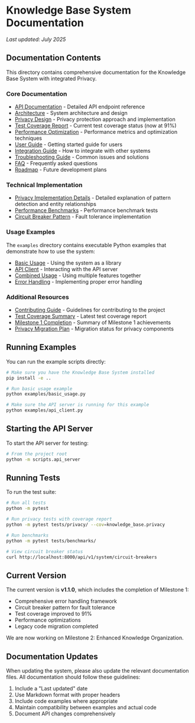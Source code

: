 # Knowledge Base System Documentation

*Last updated: July 2025*

## Documentation Contents

This directory contains comprehensive documentation for the Knowledge Base System with integrated Privacy.

### Core Documentation

- [API Documentation](api.md) - Detailed API endpoint reference
- [Architecture](architecture.md) - System architecture and design
- [Privacy Design](privacy_design.md) - Privacy protection approach and implementation
- [Test Coverage Report](test_coverage.md) - Current test coverage status (now at 91%)
- [Performance Optimization](performance_optimization.md) - Performance metrics and optimization techniques
- [User Guide](user_guide.md) - Getting started guide for users
- [Integration Guide](integration_guide.md) - How to integrate with other systems
- [Troubleshooting Guide](troubleshooting.md) - Common issues and solutions
- [FAQ](faq.md) - Frequently asked questions
- [Roadmap](roadmap.md) - Future development plans

### Technical Implementation

- [Privacy Implementation Details](examples/privacy_implementation.md) - Detailed explanation of pattern detection and entity relationships
- [Performance Benchmarks](../tests/benchmarks/test_privacy_benchmarks.py) - Performance benchmark tests
- [Circuit Breaker Pattern](architecture.md#circuit-breaker-pattern) - Fault tolerance implementation

### Usage Examples

The `examples` directory contains executable Python examples that demonstrate how to use the system:

- [Basic Usage](examples/basic_usage.py) - Using the system as a library
- [API Client](examples/api_client.py) - Interacting with the API server
- [Combined Usage](examples/combined_usage.py) - Using multiple features together
- [Error Handling](examples/error_handling.py) - Implementing proper error handling

### Additional Resources

- [Contributing Guide](contributing.md) - Guidelines for contributing to the project
- [Test Coverage Summary](../development/records/TEST_COVERAGE_SUMMARY.md) - Latest test coverage report
- [Milestone 1 Completion](../development/records/MILESTONE_1_COMPLETION.md) - Summary of Milestone 1 achievements
- [Privacy Migration Plan](../development/records/PRIVACY_MIGRATION_PLAN.md) - Migration status for privacy components

## Running Examples

You can run the example scripts directly:

```bash
# Make sure you have the Knowledge Base System installed
pip install -e ..

# Run basic usage example
python examples/basic_usage.py

# Make sure the API server is running for this example
python examples/api_client.py
```

## Starting the API Server

To start the API server for testing:

```bash
# From the project root
python -m scripts.api_server
```

## Running Tests

To run the test suite:

```bash
# Run all tests
python -m pytest

# Run privacy tests with coverage report
python -m pytest tests/privacy/ --cov=knowledge_base.privacy

# Run benchmarks
python -m pytest tests/benchmarks/

# View circuit breaker status
curl http://localhost:8000/api/v1/system/circuit-breakers
```

## Current Version

The current version is **v1.1.0**, which includes the completion of Milestone 1:
- Comprehensive error handling framework
- Circuit breaker pattern for fault tolerance
- Test coverage improved to 91%
- Performance optimizations
- Legacy code migration completed

We are now working on Milestone 2: Enhanced Knowledge Organization.

## Documentation Updates

When updating the system, please also update the relevant documentation files. All documentation should follow these guidelines:

1. Include a "Last updated" date
2. Use Markdown format with proper headers
3. Include code examples where appropriate
4. Maintain compatibility between examples and actual code
5. Document API changes comprehensively 